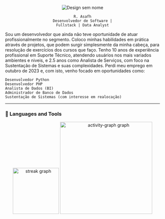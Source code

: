 <div align='center'>
  
  ![Design sem nome](https://github.com/rasafhdev/rasafhdev/assets/139464196/dbd4356b-4bd9-4971-8283-b9cb55c427c4)

  <code>R. Asafh</code></br>
  <code>Desenvolvedor de Software | Fullstack | Data Analyst</code>
</div>

Sou um desenvolvedor que ainda não teve oportunidade de atuar profissionalmente no segmento. Coloco minhas habilidades em prática através de projetos, que podem surgir simplesmente da minha cabeça, para resolução de exercícios dos cursos que faço. Tenho 10 anos de experiência profissional em Suporte Técnico, atendendo usuários nos mais variados ambientes e niveis, e 2.5 anos como Analista de Serviços, com foco na Sustentação de Sistemas e suas complexidades. Perdi meu emprego em outubro de 2023 e, com isto, venho focado em oportunidades como:

`Desenvolvedor Python`</br>
`Desenvolvedor PHP`</br>
`Analista de Dados (BI)`</br>
`Administrador de Banco de Dados`</br>
`Sustentação de Sistemas (com interesse em realocação)`

---
### 🧰 Languages and Tools


<div align="center">
  <img src="https://streak-stats.demolab.com?user=rasafhdev&locale=en&mode=daily&theme=dracula&hide_border=false&border_radius=5&order=3" height="150" alt="streak graph"  />
  <img src="https://github-readme-activity-graph.vercel.app/graph?username=rasafhdev&radius=16&theme=react&area=true&order=5" height="300" alt="activity-graph graph"  />
</div>

